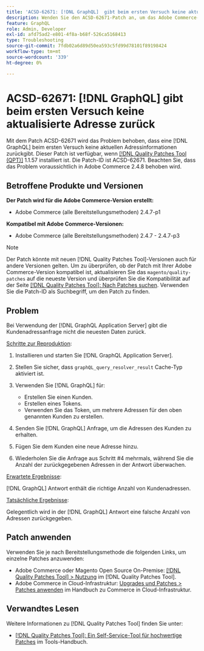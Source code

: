 ```yaml
---
title: 'ACSD-62671: [!DNL GraphQL]  gibt beim ersten Versuch keine aktualisierte Adresse zurück'
description: Wenden Sie den ACSD-62671-Patch an, um das Adobe Commerce-Problem zu beheben [!DNL GraphQL]  bei dem eine -Anfrage beim ersten Versuch keine aktuellen Adressinformationen zurückgibt.
feature: GraphQL
role: Admin, Developer
exl-id: afd75ad2-e801-4f8a-b68f-526ca5168413
type: Troubleshooting
source-git-commit: 7fdb02a6d89d50ea593c5fd99d78101f89198424
workflow-type: tm+mt
source-wordcount: '339'
ht-degree: 0%

---
```


# ACSD-62671: [!DNL GraphQL] gibt beim ersten Versuch keine aktualisierte Adresse zurück

Mit dem Patch ACSD-62671 wird das Problem behoben, dass eine [!DNL GraphQL] beim ersten Versuch keine aktuellen Adressinformationen zurückgibt. Dieser Patch ist verfügbar, wenn [[!DNL Quality Patches Tool (QPT)]](https://experienceleague.adobe.com/docs/commerce-operations/tools/quality-patches-tool/usage.html?lang=de) 1.1.57 installiert ist. Die Patch-ID ist ACSD-62671. Beachten Sie, dass das Problem voraussichtlich in Adobe Commerce 2.4.8 behoben wird.

## Betroffene Produkte und Versionen

**Der Patch wird für die Adobe Commerce-Version erstellt:**

* Adobe Commerce (alle Bereitstellungsmethoden) 2.4.7-p1

**Kompatibel mit Adobe Commerce-Versionen:**

* Adobe Commerce (alle Bereitstellungsmethoden) 2.4.7 - 2.4.7-p3

>[!NOTE]
>
>Der Patch könnte mit neuen [!DNL Quality Patches Tool]-Versionen auch für andere Versionen gelten. Um zu überprüfen, ob der Patch mit Ihrer Adobe Commerce-Version kompatibel ist, aktualisieren Sie das `magento/quality-patches` auf die neueste Version und überprüfen Sie die Kompatibilität auf der Seite [[!DNL Quality Patches Tool]: Nach Patches suchen](https://experienceleague.adobe.com/tools/commerce-quality-patches/index.html?lang=de). Verwenden Sie die Patch-ID als Suchbegriff, um den Patch zu finden.

## Problem

Bei Verwendung der [!DNL GraphQL Application Server] gibt die Kundenadressanfrage nicht die neuesten Daten zurück.

<u>Schritte zur Reproduktion</u>:

1. Installieren und starten Sie [!DNL GraphQL Application Server].
1. Stellen Sie sicher, dass `graphQL_query_resolver_result` Cache-Typ aktiviert ist.
1. Verwenden Sie [!DNL GraphQL] für:

   * Erstellen Sie einen Kunden.
   * Erstellen eines Tokens.
   * Verwenden Sie das Token, um mehrere Adressen für den oben genannten Kunden zu erstellen.

1. Senden Sie [!DNL GraphQL] Anfrage, um die Adressen des Kunden zu erhalten.
1. Fügen Sie dem Kunden eine neue Adresse hinzu.
1. Wiederholen Sie die Anfrage aus Schritt #4 mehrmals, während Sie die Anzahl der zurückgegebenen Adressen in der Antwort überwachen.

<u>Erwartete Ergebnisse</u>:

[!DNL GraphQL] Antwort enthält die richtige Anzahl von Kundenadressen.

<u>Tatsächliche Ergebnisse</u>:

Gelegentlich wird in der [!DNL GraphQL] Antwort eine falsche Anzahl von Adressen zurückgegeben.

## Patch anwenden

Verwenden Sie je nach Bereitstellungsmethode die folgenden Links, um einzelne Patches anzuwenden:

* Adobe Commerce oder Magento Open Source On-Premise: [[!DNL Quality Patches Tool] > Nutzung](/help/tools/quality-patches-tool/usage.md) im [!DNL Quality Patches Tool].
* Adobe Commerce in Cloud-Infrastruktur: [Upgrades und Patches > Patches anwenden](https://experienceleague.adobe.com/docs/commerce-cloud-service/user-guide/develop/upgrade/apply-patches.html?lang=de) im Handbuch zu Commerce in Cloud-Infrastruktur.

## Verwandtes Lesen

Weitere Informationen zu [!DNL Quality Patches Tool] finden Sie unter:

* [[!DNL Quality Patches Tool]: Ein Self-Service-Tool für hochwertige Patches](/help/tools/quality-patches-tool/quality-patches-tool-to-self-serve-quality-patches.md) im Tools-Handbuch.
